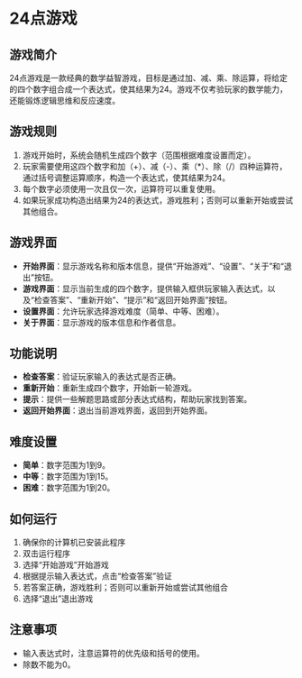 # 24点游戏

## 游戏简介
24点游戏是一款经典的数学益智游戏，目标是通过加、减、乘、除运算，将给定的四个数字组合成一个表达式，使其结果为24。游戏不仅考验玩家的数学能力，还能锻炼逻辑思维和反应速度。

## 游戏规则
1. 游戏开始时，系统会随机生成四个数字（范围根据难度设置而定）。
2. 玩家需要使用这四个数字和加（+）、减（-）、乘（*）、除（/）四种运算符，通过括号调整运算顺序，构造一个表达式，使其结果为24。
3. 每个数字必须使用一次且仅一次，运算符可以重复使用。
4. 如果玩家成功构造出结果为24的表达式，游戏胜利；否则可以重新开始或尝试其他组合。

## 游戏界面
- **开始界面**：显示游戏名称和版本信息，提供“开始游戏”、“设置”、“关于”和“退出”按钮。
- **游戏界面**：显示当前生成的四个数字，提供输入框供玩家输入表达式，以及“检查答案”、“重新开始”、“提示”和“返回开始界面”按钮。
- **设置界面**：允许玩家选择游戏难度（简单、中等、困难）。
- **关于界面**：显示游戏的版本信息和作者信息。

## 功能说明
- **检查答案**：验证玩家输入的表达式是否正确。
- **重新开始**：重新生成四个数字，开始新一轮游戏。
- **提示**：提供一些解题思路或部分表达式结构，帮助玩家找到答案。
- **返回开始界面**：退出当前游戏界面，返回到开始界面。

## 难度设置
- **简单**：数字范围为1到9。
- **中等**：数字范围为1到15。
- **困难**：数字范围为1到20。

## 如何运行
1. 确保你的计算机已安装此程序
2. 双击运行程序
3. 选择“开始游戏”开始游戏
4. 根据提示输入表达式，点击“检查答案”验证
5. 若答案正确，游戏胜利；否则可以重新开始或尝试其他组合
6. 选择“退出”退出游戏

## 注意事项
- 输入表达式时，注意运算符的优先级和括号的使用。
- 除数不能为0。